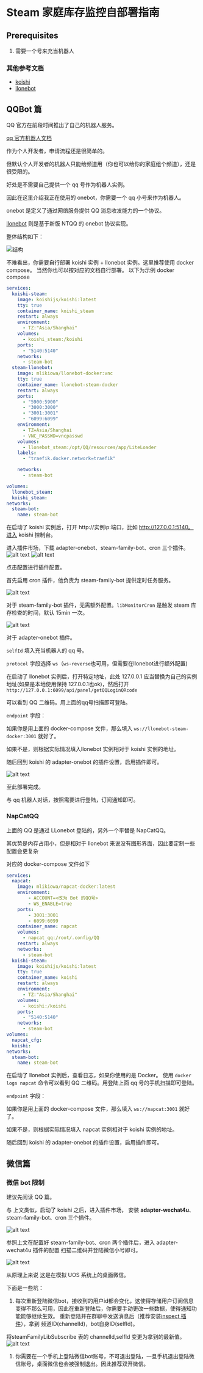 # Steam 家庭库存监控自部署指南

## Prerequisites

1. 需要一个号来充当机器人

### 其他参考文档
- [koishi](https://koishi.chat/zh-CN/manual/starter/)
- [llonebot](https://llonebot.github.io/zh-CN/guide/getting-started)

## QQBot 篇

QQ 官方在前段时间推出了自己的机器人服务。

[qq 官方机器人文档](https://bot.q.qq.com/wiki/)

作为个人开发者，申请流程还是很简单的。

但默认个人开发者的机器人只能给频道用（你也可以给你的家庭组个频道），还是很受限的。

好处是不需要自己提供一个 qq 号作为机器人实例。

因此在这里介绍我正在使用的 onebot，你需要一个 qq 小号来作为机器人。

onebot 是定义了通过网络服务提供 QQ 消息收发能力的一个协议。

[llonebot](https://github.com/LLOneBot/LLOneBot) 则是基于新版 NTQQ 的 onebot 协议实现。

整体结构如下：

![结构](public/image.png)

不难看出，你需要自行部署 koishi 实例 + llonebot 实例。这里推荐使用 docker compose。
当然你也可以按对应的文档自行部署。
以下为示例 docker compose
```yaml
services:
  koishi-steam:
    image: koishijs/koishi:latest
    tty: true
    container_name: koishi_steam
    restart: always
    environment:
      - TZ:"Asia/Shanghai"
    volumes:
      - koishi_steam:/koishi
    ports:
      - "5140:5140"
    networks:
      - steam-bot
  steam-llonebot:
    image: mlikiowa/llonebot-docker:vnc
    tty: true
    container_name: llonebot-steam-docker
    restart: always
    ports:
      - "5900:5900"
      - "3000:3000"
      - "3001:3001"
      - "6099:6099"
    environment:
      - TZ=Asia/Shanghai
      - VNC_PASSWD=vncpasswd
    volumes:
      - llonebot_steam:/opt/QQ/resources/app/LiteLoader
    labels:
      - "traefik.docker.network=traefik"

    networks:
      - steam-bot

volumes:
  llonebot_steam:
  koishi_steam:
networks:
  steam-bot:
    name: steam-bot
```

在启动了 koishi 实例后，打开 http://实例ip:端口，比如 http://127.0.0.1:5140。进入 koishi 控制台。



进入插件市场，下载 adapter-onebot、steam-family-bot、cron 三个插件。
![alt text](public/image-1.png)
![alt text](public/image-5.png)

点击配置进行插件配置。

首先启用 cron 插件，他负责为 steam-family-bot 提供定时任务服务。

![alt text](public/image-2.png)

对于 steam-family-bot 插件，无需额外配置。`libMonitorCron` 是触发 steam 库存检查的时间，默认 15min 一次。

![alt text](public/image-3.png)


对于 adapter-onebot 插件。

`selfId` 填入充当机器人的 qq 号。

`protocol` 字段选择 `ws`（`ws-reverse`也可用，但需要在llonebot进行额外配置)

在启动了 llonebot 实例后，打开特定地址，此处 127.0.0.1 应当替换为自己的实例地址(如果是本地使用保持 127.0.0.1也ok)，然后打开 `http://127.0.0.1:6099/api/panel/getQQLoginQRcode`

可以看到 QQ 二维码。用上面的qq号扫描即可登陆。

`endpoint` 字段：

如果你是用上面的 docker-compose 文件，那么填入 `ws://llonebot-steam-docker:3001` 就好了。

如果不是，则根据实际情况填入llonebot 实例相对于 koishi 实例的地址。

随后回到 koishi 的 adapter-onebot 的插件设置，启用插件即可。

![alt text](public/image-4.png)

至此部署完成。

与 qq 机器人对话，按照需要进行登陆，订阅通知即可。

### NapCatQQ

上面的 QQ 是通过 LLonebot 登陆的，另外一个平替是 NapCatQQ。

其优势是内存占用小，但是相对于 llonebot 来说没有图形界面，因此要定制一些配置会更复杂

对应的 docker-compose 文件如下

```yaml
services:
  napcat:
    image: mlikiowa/napcat-docker:latest
    environment:
        - ACCOUNT=<改为 Bot 的QQ号>
        - WS_ENABLE=true
    ports:
        - 3001:3001
        - 6099:6099
    container_name: napcat
    volumes:
      - napcat_qq:/root/.config/QQ
    restart: always
    networks:
      - steam-bot
  koishi-steam:
    image: koishijs/koishi:latest
    tty: true
    container_name: koishi
    restart: always
    environment:
      - TZ:"Asia/Shanghai"
    volumes:
      - koishi:/koishi
    ports:
      - "5140:5140"
    networks:
      - steam-bot
volumes:
  napcat_cfg:
  koishi:
networks:
  steam-bot:
    name: steam-bot
```


在启动了 llonebot 实例后，查看日志，如果你使用的是 Docker。
使用 `docker logs napcat` 命令可以看到 QQ 二维码。用登陆上面 qq 号的手机扫描即可登陆。

`endpoint` 字段：

如果你是用上面的 docker-compose 文件，那么填入 `ws://napcat:3001` 就好了。

如果不是，则根据实际情况填入 napcat 实例相对于 koishi 实例的地址。

随后回到 koishi 的 adapter-onebot 的插件设置，启用插件即可。

## 微信篇
### 微信 bot 限制

建议先阅读 QQ 篇。

与 上文类似，启动了 koishi 之后，进入插件市场，
安装 **adapter-wechat4u**、steam-family-bot、cron 三个插件。

![alt text](public/image-6.png)

参照上文在配置好 steam-family-bot、cron 两个插件后，进入 adapter-wechat4u 插件的配置
扫描二维码并登陆微信小号即可。

![alt text](public/image-7.png)

从原理上来说 这是在模拟 UOS 系统上的桌面微信。

下面是一些坑：
1. 每次重新登陆微信bot，接收到的用户id都会变化，这使得存储用户订阅信息变得不那么可用，因此在重新登陆后，你需要手动更改一些数据，使得通知功能能够继续生效。
   重新登陆并在群聊中发送消息后（推荐安装[inspect 插件](https://koishi.chat/zh-CN/manual/usage/platform.html)），拿到 频道ID(channelId)，bot自身ID(selfId)。

将steamFamilyLibSubscribe 表的 channelId,selfId 变更为拿到的最新值。
![alt text](public/image-8.png)

1. 你需要在一个手机上登陆微信bot账号，不可退出登陆，一旦手机退出登陆微信账号，桌面微信也会被强制退出。因此推荐双开微信。
